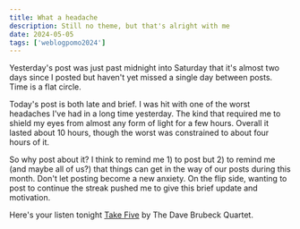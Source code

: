 ```yaml
---
title: What a headache
description: Still no theme, but that's alright with me
date: 2024-05-05
tags: ['weblogpomo2024']
---
```

Yesterday's post was just past midnight into Saturday that it's almost two days since I posted but haven't yet missed a single day between posts. Time is a flat circle.

Today's post is both late and brief. I was hit with one of the worst headaches I've had in a long time yesterday. The kind that required me to shield my eyes from almost any form of light for a few hours. Overall it lasted about 10 hours, though the worst was constrained to about four hours of it. 

So why post about it? I think to remind me 1) to post but 2) to remind me (and maybe all of us?) that things can get in the way of our posts during this month. Don't let posting become a new anxiety. On the flip side, wanting to post to continue the streak pushed me to give this brief update and motivation.

Here's your listen tonight [Take Five](https://open.spotify.com/album/0nTTEAhCZsbbeplyDMIFuA?si=YemU6xNjQ_KZCN-avd34lA) by The Dave Brubeck Quartet.
